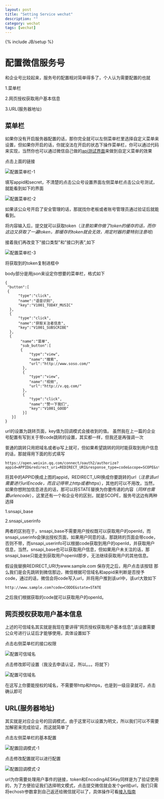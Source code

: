 ```yaml
---
layout: post
title: "Setting Service wechat"
description: ""
category: wechat
tags: [wechat]
---
```

{% include JB/setup %}

# 配置微信服务号

和企业号比较起来，服务号的配置相对简单得多了，个人认为需要配置的也就

1.菜单栏

2.网页授权获取用户基本信息

3.URL(服务器地址)

## 菜单栏

如果你没有开启服务器配置的话，那你完全就可以左侧菜单栏里选择自定义菜单来设置，但如果你开启的话，你就没法在开启的状态下操作菜单栏，你可以通过代码来实现，当然你也可以通过微信自己做的[api测试界面](http://mp.weixin.qq.com/debug/)来做到自定义菜单的效果

点击上面的链接

![配置菜单栏-1](/public/swechat160125/set-menu-1.png)


填写appid和secret，不清楚的点击公众号设置界面左侧菜单栏点击公众号测试，就能看到如下的界面

![配置菜单栏-2](/public/swechat160125/set-menu-2.png)

如果该公众号开启了安全管理的话，那就找你老板或者账号管理员通过验证后就能看到。

将内容输入后，提交就可以获取token（*注意如果你做了token的缓存的话，而你这边又获取了一遍token，那缓存的token就会无效，用定时器的要特别注意哈*）

接着我们再改变下"接口类型"和"接口列表",如下

![配置菜单栏-3](/public/swechat160125/set-menu-3.png)

将获取到的token复制进框中

body部分是用json来设定你想要的菜单栏，格式如下

	{
     "button":[
     {
          "type":"click",
          "name":"语音识别",
          "key":"V1001_TODAY_MUSIC"
      },
      {
          "type":"click",
          "name":"获取关注者信息",
          "key":"V1001_SUBSCRIBE"
      },
      {
           "name":"菜单",
           "sub_button":[
           {
               "type":"view",
               "name":"搜索",
               "url":"http://www.soso.com/"
            },
            {
               "type":"view",
               "name":"视频",
               "url":"http://v.qq.com/"
            },
            {
               "type":"click",
               "name":"赞一下我们",
               "key":"V1001_GOOD"
            }]
       }]
 	}

url的设置为跳转页面，key值为回调模式会接收到的值。
虽然我在上一篇的企业号配置有写到关于带code跳转的设置，其实都一样，但我还是再强调一次

普通的跳转只用把域名或者ip写上就可，但如果希望跳转的同时能获取到用户信息的话，那就得用下面的形式填写

	https://open.weixin.qq.com/connect/oauth2/authorize?appid=APPID&redirect_uri=REDIRECT_URI&response_type=code&scope=SCOPE&state=STATE#wechat_redirect

将其中的APPID换成上图的appid，REDIRECT_URI换成你要跳转的url（*注意该url需要进行urlEncode，而且记得带上http或者https*），其他的可以不用改，当然，如果你想附加信息进去的话，那可以将STATE替换为你要传递的内容（*同样也需要urlencode*），这里还有一个和企业号的区别，就是SCOPE，服务号这边有两种选择

1.snsapi_base

2.snsapi_userinfo

两者的区别在于，snsapi_base不需要用户授权既可以获取用户的openId，而snsapi_userinfo会弹出授权页面，如果用户同意的话，那跳转的页面会带code，否则不带，而snsapi_userinfo可以根据code获取到用户的openId，并获取用户信息，当然，snsapi_base也可以获取用户信息，但如果用户未关注的话，那snsapi_base只能走到获取用户openId那步，无法继续获取用户的其他信息。

假设我替换REDIRECT_URI为www.sample.com
保存完之后，用户点击该按钮
那么我们是会先跳转到微信那边，微信根据可信域名和appid来判断是否授予code，通过的话，微信会将code写入url，并将用户推到该url中，该url大致如下

	http://www.sample.com?code=CODDE&state=STATE

之后我们根据获取的code就可以获取用户的openId。

## 网页授权获取用户基本信息

上述的可信域名其实就是我现在要讲得"网页授权获取用户基本信息",该设置需要公众号进行认证后才能够使用，具体设置如下

点击右侧菜单栏的接口权限

![配置可信域名](/public/swechat160125/set-snapi-1.png)

点击修改即可设置（我没去申请认证，所以。。。将就下）

![配置可信域名](/public/swechat160125/set-snapi-2.png)

在这写上你要能授权的域名，不需要带http和https，也是到一级目录就可，点击确认即可

## URL(服务器地址)

其实就是对应企业号的回调模式，由于这里可以设置为明文，所以我们可以不需要加解密来完成验证，而这就简单了

点击左侧菜单栏的基本配置

![配置回调模式-1](/public/swechat160125/set-backcall-1.png)

点击修改配置就可以进行配置

![配置回调模式-2](/public/swechat160125/set-backcall-2.png)

url为你需要处理用户事件的链接，token和EncodingAESKey同样是为了验证使用的，为了方便验证我们选择明文模式，点击提交微信就会发个get给url，我们只需将echostr参数拿到自己返还给微信就可以了，具体操作可看[接入指南](http://mp.weixin.qq.com/wiki/home/index.html)





